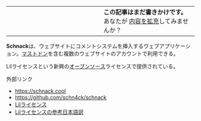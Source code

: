 <div class="mw-parser-output">

<table class="msgbox">
<colgroup>
<col style="width: 50%" />
<col style="width: 50%" />
</colgroup>
<tbody>
<tr class="odd">
<td></td>
<td><strong>この記事はまだ書きかけです。</strong>
<div>
あなたが
<a href="https://ja.mstdn.wiki/Schnack&amp;action=edit" class="external text" rel="nofollow">内容を拡充</a>してみませんか？
</div></td>
</tr>
</tbody>
</table>

**Schnack**は、ウェブサイトにコメントシステムを挿入するウェブアプリケーション。[マストドン](/Mastodon "Mastodon")を含む複数のウェブサイトのアカウントで利用できる。

Lilライセンスという新興の[オープンソース](/%E3%82%AA%E3%83%BC%E3%83%97%E3%83%B3%E3%82%BD%E3%83%BC%E3%82%B9 "オープンソース")ライセンスで提供されている。

外部リンク

-   <a href="https://schnack.cool" class="external free" rel="nofollow">https://schnack.cool</a>
-   <a href="https://github.com/schn4ck/schnack" class="external free" rel="nofollow">https://github.com/schn4ck/schnack</a>
-   <a href="https://github.com/jashkenas/lil-license" class="external text" rel="nofollow">Lilライセンス</a>
-   <a href="https://code.cutls.com/the-lil-license/" class="external text" rel="nofollow">Lilライセンスの参考日本語訳</a>

</div>

